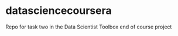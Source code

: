 datasciencecoursera
===================

Repo for task two in the Data Scientist Toolbox end of course project

